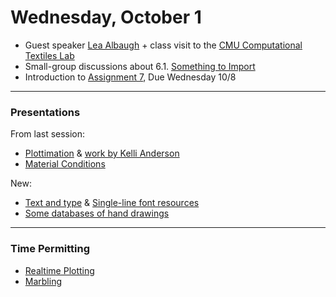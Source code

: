 # Wednesday, October 1

* Guest speaker [Lea Albaugh](https://lea.zone/) + class visit to the [CMU Computational Textiles Lab](https://textiles-lab.github.io/)
* Small-group discussions about 6.1. [Something to Import](https://github.com/golanlevin/DrawingWithMachines/tree/main/assignments/2025/06_take_a_breath#61-looking-outwards-something-to-import)
* Introduction to [Assignment 7](https://github.com/golanlevin/DrawingWithMachines/tree/main/assignments/2025/07_material_conditions), Due Wednesday 10/8

---

### Presentations

From last session: 

* [Plottimation](https://github.com/golanlevin/DrawingWithMachines/tree/main/lectures/topics/plot_animation) & [work by Kelli Anderson](https://www.instagram.com/p/C1hYrI6r3jX/?img_index=1)
* [Material Conditions](https://github.com/golanlevin/DrawingWithMachines/blob/main/lectures/topics/material_conditions/README.md)

New:

* [Text and type](https://github.com/golanlevin/DrawingWithMachines/tree/main/lectures/topics/type) & [Single-line font resources](https://github.com/golanlevin/p5-single-line-font-resources)
* [Some databases of hand drawings](https://github.com/golanlevin/DrawingWithMachines/tree/main/assignments/2025/07_material_conditions#some-databases-of-hand-drawings--sketches)

---

### Time Permitting

* [Realtime Plotting](https://github.com/golanlevin/DrawingWithMachines/tree/main/lectures/topics/realtime_plotting)
* [Marbling](https://www.youtube.com/watch?v=Vyga8VMWXKg)